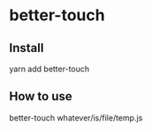 # better-touch

## Install

yarn add better-touch


## How to use

better-touch whatever/is/file/temp.js
